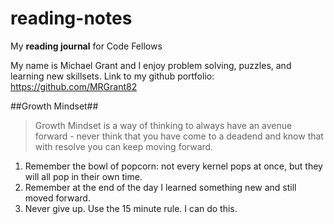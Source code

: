# reading-notes
My **reading journal** for Code Fellows

My name is Michael Grant and I enjoy problem solving, puzzles, and learning new skillsets.  Link to my github portfolio:
https://github.com/MRGrant82


##Growth Mindset##

>Growth Mindset is a way of thinking to always have an avenue forward - never think that you have come to a deadend and know that with resolve you can keep moving forward.

1. Remember the bowl of popcorn: not every kernel pops at once, but they will all pop in their own time.
2. Remember at the end of the day I learned something new and still moved forward.
3. Never give up.  Use the 15 minute rule.  I can do this.



